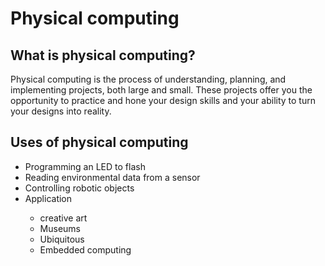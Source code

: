 # Physical computing

## What is physical computing?
<p> 
Physical computing is the process of understanding, planning, and implementing projects, both large and small. These projects offer you the opportunity to practice and hone your design skills and your ability to turn your designs into reality.
</p>

## Uses of physical computing
  <ul>
    <li> Programming an LED to flash</li>
    <li> Reading environmental data from a sensor</li>
    <li> Controlling robotic objects</li>
    <li> Application</li>
      <ul>
       <li> creative art</li>
        <li>Museums</li>
        <li>Ubiquitous</li>
        <li>Embedded computing</li>
      </ul>
  </ul>
